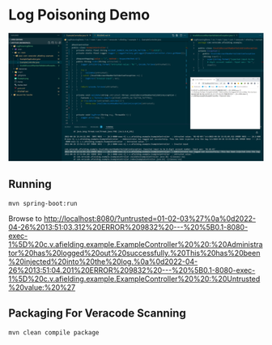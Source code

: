# Log Poisoning Demo

![Example](example.png)

## Running

```
mvn spring-boot:run
```

Browse to <http://localhost:8080/?untrusted=01-02-03%27%0a%0d2022-04-26%2013:51:03.312%20ERROR%209832%20---%20%5B0.1-8080-exec-1%5D%20c.v.afielding.example.ExampleController%20%20:%20Administrator%20has%20logged%20out%20successfully.%20This%20has%20been%20injected%20into%20the%20log.%0a%0d2022-04-26%2013:51:04.201%20ERROR%209832%20---%20%5B0.1-8080-exec-1%5D%20c.v.afielding.example.ExampleController%20%20:%20Untrusted%20value:%20%27>

## Packaging For Veracode Scanning

```
mvn clean compile package
```
